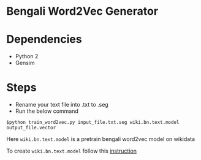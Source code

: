# Bengali Word2Vec Generator

# Dependencies

* Python 2
* Gensim

# Steps

* Rename your text file into .txt to .seg
* Run the below command

```
$python train_word2vec.py input_file.txt.seg wiki.bn.text.model output_file.vector

```
Here `wiki.bn.text.model` is a pretrain bengali word2vec model on wikidata

To create `wiki.bn.text.model` follow this [instruction](https://github.com/sagorbrur/Bengali-NLP-Library/tree/master/Word-Embedding/bengali_word2vec/creating_wiki_model)

